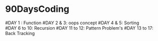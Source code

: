 # 90DaysCoding

#DAY 1 : Function
#DAY 2 & 3: oops concept
#DAY 4 & 5: Sorting  
#DAY 6 to 10: Recursion
#DAY 11 to 12: Pattern Problem's
#DAY 13 to 17: Back Tracking
